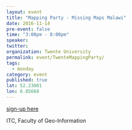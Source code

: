 ```yaml
---
layout: event
title: "Mapping Party - Missing Maps Malawi"
date: 2016-11-14
pre-event: false
time: "3:00pm - 8:00pm"
speaker: 
twitter: 
organization: Twente University
permalink: event/TwenteMappingParty/
tags: 
  - monday
category: event
published: true
lat: 52.23801
lon: 6.85668
---
```


[sign-up here](https://goo.gl/forms/A5Dy5soZ26IsE3q53)

ITC, Faculty of Geo-Information


